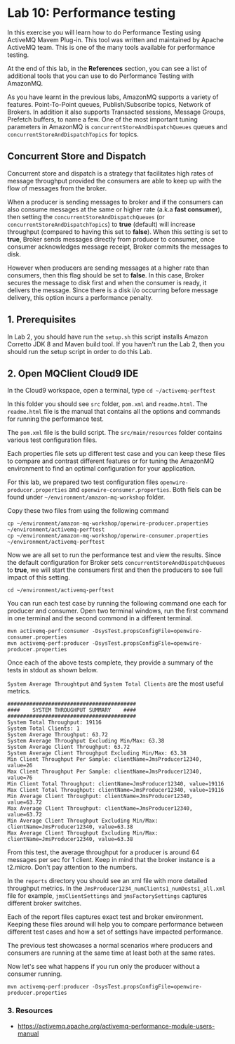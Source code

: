 # Lab 10: Performance testing

In this exercise you will learn how to do Performance Testing using ActiveMQ Mavem Plug-in. This tool was written and maintained by Apache ActiveMQ team. This is one of the many tools available for performance testing. 

At the end of this lab, in the **References** section, you can see a list of additional tools that you can use to do Performance Testing with AmazonMQ.

As you have learnt in the previous labs, AmazonMQ supports a variety of features. Point-To-Point queues, Publish/Subscribe topics, Network of Brokers. In addition it also supports Transacted sessions, Message Groups, Prefetch buffers, to name a few. One of the most important tuning parameters in AmazonMQ is ```concurrentStoreAndDispatchQueues``` queues and ```concurrentStoreAndDispatchTopics``` for topics.

## Concurrent Store and Dispatch

Concurrent store and dispatch is a strategy that facilitates high rates of message throughput provided the consumers are able to keep up with the flow of messages from the broker. 

When a producer is sending messages to broker and if the consumers can also consume messages at the same or higher rate (a.k.a **fast consumer**), then setting the ```concurrentStoreAndDispatchQueues``` (or ```concurrentStoreAndDispatchTopics```) to **true**  (default) will increase throughput (compared to having this set to **false**). When this setting is set to **true**, Broker sends messages directly from producer to consumer, once consumer acknowledges message receipt, Broker commits the messages to disk.

However when producers are sending messages at a higher rate than consumers, then this flag should be set to **false**. In this case, Broker secures the message to disk first and when the consumer is ready, it delivers the message. Since there is a disk i/o occurring before message delivery, this option incurs a performance penalty.

## 1. Prerequisites

In Lab 2, you should have run the ```setup.sh``` this script installs Amazon Corretto JDK 8 and Maven build tool. If you haven't run the Lab 2, then you should run the setup script in order to do this Lab.

## 2. Open MQClient Cloud9 IDE

In the Cloud9 workspace, open a terminal, type ```cd ~/activemq-perftest```

In this folder you should see ```src``` folder, ```pom.xml``` and ```readme.html```. The ```readme.html``` file is the manual that contains all the options and commands for running the performance test. 

The ```pom.xml``` file is the build script. The ```src/main/resources``` folder contains various test configuration files.

Each properties file sets up different test case and you can keep these files to compare and contrast different features or for tuning the AmazonMQ environment to find an optimal configuration for your application.

For this lab, we prepared two test configuration files ```openwire-producer.properties``` and ```openwire-consumer.properties```. Both fiels can be found under ```~/environment/amazon-mq-workshop``` folder.

Copy these two files from using the following command

```
cp ~/environment/amazon-mq-workshop/openwire-producer.properties ~/environment/activemq-perftest
cp ~/environment/amazon-mq-workshop/openwire-consumer.properties ~/environment/activemq-perftest
```

Now we are all set to run the performance test and view the results. Since the default configuration for Broker sets ```concurrentStoreAndDispatchQueues``` to **true**, we will start the consumers first and then the producers to see full impact of this setting.

```
cd ~/environment/activemq-perftest
```
You can run each test case by running the following command one each for producer and consumer. Open two terminal windows, run the first command in one terminal and the second commond in a different terminal.

```
mvn activemq-perf:consumer -DsysTest.propsConfigFile=openwire-consumer.properties 
mvn activemq-perf:producer -DsysTest.propsConfigFile=openwire-producer.properties 
```
Once each of the above tests complete, they provide a summary of the tests in stdout as shown below.

```System Average Throughtput``` and ```System Total Clients``` are the most useful metrics.

```
#########################################
####    SYSTEM THROUGHPUT SUMMARY    ####
#########################################
System Total Throughput: 19116
System Total Clients: 1
System Average Throughput: 63.72
System Average Throughput Excluding Min/Max: 63.38
System Average Client Throughput: 63.72
System Average Client Throughput Excluding Min/Max: 63.38
Min Client Throughput Per Sample: clientName=JmsProducer12340, value=26
Max Client Throughput Per Sample: clientName=JmsProducer12340, value=76
Min Client Total Throughput: clientName=JmsProducer12340, value=19116
Max Client Total Throughput: clientName=JmsProducer12340, value=19116
Min Average Client Throughput: clientName=JmsProducer12340, value=63.72
Max Average Client Throughput: clientName=JmsProducer12340, value=63.72
Min Average Client Throughput Excluding Min/Max: clientName=JmsProducer12340, value=63.38
Max Average Client Throughput Excluding Min/Max: clientName=JmsProducer12340, value=63.38
```

From this test, the average throughput for a producer is around 64 messages per sec for 1 client. Keep in mind that the broker instance is a t2.micro. Don't pay attention to the numbers.

In the ```reports``` directory you should see an xml file with more detailed throughput metrics. In the ```JmsProducer1234_numClients1_numDests1_all.xml``` file for example, ```jmsClientSettings``` and ```jmsFactorySettings``` captures different broker switches.

Each of the report files captures exact test and broker environment. Keeping these files around will help you to compare performance between different test cases and how a set of settings have impacted performance.

The previous test showcases a normal scenarios where producers and consumers are running at the same time at least both at the same rates.

Now let's see what happens if you run only the producer without a consumer running.

```
mvn activemq-perf:producer -DsysTest.propsConfigFile=openwire-producer.properties 
```


### 3. Resources

  - https://activemq.apache.org/activemq-performance-module-users-manual

